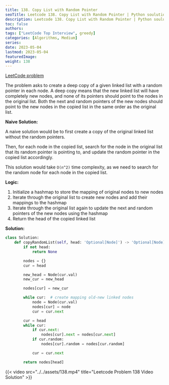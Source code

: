 ```yaml
---
title: 138. Copy List with Random Pointer
seoTitle: Leetcode 138. Copy List with Random Pointer | Python soulution and explanation
description: Leetcode 138. Copy List with Random Pointer | Python soulution and explanation
toc: false
authors:
tags: ["LeetCode Top Interview", greedy]
categories: [Algorithms, Medium]
series:
date: 2023-05-04
lastmod: 2023-05-04
featuredImage:
weight: 138
---
```


[LeetCode problem](https://leetcode.com/problems/copy-list-with-random-pointer/)

The problem asks to create a deep copy of a given linked list with a random pointer in each node. A deep copy means that the new linked list will have completely new nodes, and none of its pointers should point to the nodes in the original list. Both the next and random pointers of the new nodes should point to the new nodes in the copied list in the same order as the original list.

**Naive Solution:**

A naive solution would be to first create a copy of the original linked list without the random pointers.

Then, for each node in the copied list, search for the node in the original list that its random pointer is pointing to, and update the random pointer in the copied list accordingly.

This solution would take `O(n^2)` time complexity, as we need to search for the random node for each node in the copied list.

**Logic:**

1. Initialize a hashmap to store the mapping of original nodes to new nodes
1. Iterate through the original list to create new nodes and add their mappings to the hashmap
1. Iterate through the original list again to update the next and random pointers of the new nodes using the hashmap
1. Return the head of the copied linked list

**Solution:**

```python
class Solution:
    def copyRandomList(self, head: 'Optional[Node]') -> 'Optional[Node]':
        if not head:
            return None

        nodes = {}
        cur = head

        new_head = Node(cur.val)
        new_cur = new_head

        nodes[cur] = new_cur

        while cur:  # create mapping old-new linked nodes
            node = Node(cur.val)
            nodes[cur] = node
            cur = cur.next

        cur = head
        while cur:
            if cur.next:
                nodes[cur].next = nodes[cur.next]
            if cur.random:
                nodes[cur].random = nodes[cur.random]

            cur = cur.next

        return nodes[head]
```

{{< video src="../../assets/138.mp4" title="Leetcode Problem 138 Video Solution" >}}
